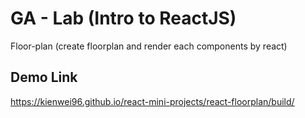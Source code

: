 # GA - Lab (Intro to ReactJS)

Floor-plan (create floorplan and render each components by react)

## Demo Link
https://kienwei96.github.io/react-mini-projects/react-floorplan/build/